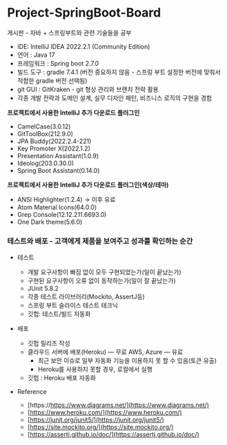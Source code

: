 # Project-SpringBoot-Board
게시판 -  자바 + 스프링부트와 관련 기술들을 공부
- IDE: IntelliJ IDEA 2022.2.1 (Community Edition)
- 언어 : Java 17
- 프레임워크 : Spring boot 2.7.0
- 빌드 도구 : gradle 7.4.1 (버전 중요하지 않음 - 스프링 부트 설정한 버전에 맞춰서 적합한 gradle 버전 선택됨)
- git GUI : GitKraken - git 형상 관리와 브랜치 전략 활용
- 각종 개발 전략과 도메인 설계, 실무 디자인 패턴, 비즈니스 로직의 구현을 경험

**프로젝트에서 사용한 IntelliJ 추가 다운로드 플러그인**

- CamelCase(3.0.12)
- GitToolBox(212.9.0)
- JPA Buddy(2022.2.4-221)
- Key Promoter X(2022.1.2)
- Presentation Assistant(1.0.9)
- Ideolog(203.0.30.0)
- Spring Boot Assistant(0.14.0)

**프로젝트에서 사용한 IntelliJ 추가 다운로드 플러그인(색상/테마)**

- ANSI Highlighter(1.2.4) → 이후 유료
- Atom Material Icons(64.0.0)
- Grep Console(12.12.211.6693.0)
- One Dark theme(5.6.0)

### 테스트와 배포 - 고객에게 제품을 보여주고 성과를 확인하는 순간

- 테스트
    - 개발 요구사항이 빠짐 없이 모두 구현되었는가(일이 끝났는가)
    - 구현된 요구사항이 오류 없이 동작하는가(일이 잘 끝났는가)
    - JUnit 5.8.2
    - 각종 테스트 라이브러리(Mockito, AssertJ등)
    - 스프링 부트 슬라이스 테스트 테크닉
    - 깃헙: 테스트/빌드 자동화
- 배포
    - 깃헙 릴리즈 작성
    - 클라우드 서버에 배포(Heroku) — 무료  AWS, Azure — 유료
        - 최근 보안 이슈로 일부 자동화 기능을 이용하지 못 할 수 있음(토큰 유출)
        - Heroku를 사용하지 못할 경우, 로컬에서 실행
    - 깃헙 : Heroku 배포 자동화
    
       
    
- Reference
    - [https://https://www.diagrams.net/](https://www.diagrams.net/)
    - [https://www.heroku.com/](https://www.heroku.com/)
    - [https://junit.org/junit5/](https://junit.org/junit5/)
    - [https://site.mockito.org/](https://site.mockito.org/)
    - [https://assertj.github.io/doc/](https://assertj.github.io/doc/)
